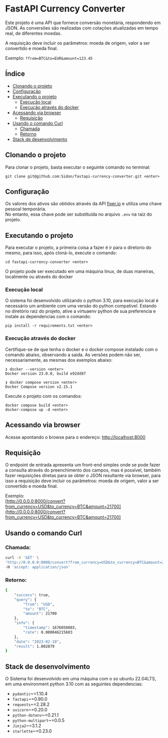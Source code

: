 # FastAPI Currency Converter  
  
Este projeto é uma API que fornece conversão monetária, respondendo em JSON. As conversões são realizadas com cotações atualizadas em tempo real,  de diferentes moedas.  
  
A requisição deve incluir os parâmetros: moeda de origem, valor a ser convertido e moeda final.  
  
Exemplo: `?from=BTC&to=EUR&amount=123.45`  
  
  
## Índice  
- [Clonando o projeto](#clonando-o-projeto)  
- [Configuração](#configuração)  
- [Executando o projeto](#executando-o-projeto)  
  - [Execução local](#execução-local)  
  - [Execução através do docker](#execução-através-do-docker)  
- [Acessando via browser](#acessando-via-browser)  
  - [Requisição](#requisição)  
- [Usando o comando Curl](#usando-o-comando-curl)  
  - [Chamada](#chamada)  
  - [Retorno](#retorno)  
- [Stack de desenvolvimento](#stack-de-desenvolvimento)  
  
  
## Clonando o projeto  
  
Para clonar o projeto, basta executar o seguinte comando no terminal:  
```shell  
git clone git@github.com:Sidon/fastapi-currency-converter.git <enter>
```  
  
## Configuração   
  
Os valores dos ativos são obtidos através da API [fixer.io](https://fixer.io) e utiliza uma chave pessoal temporária.   
No entanto, essa chave pode ser substituída no arquivo `.env` na raiz do projeto.  
  
## Executando o projeto  
  
Para executar o projeto, a primeira coisa a fazer é ir para o diretorio do mesmo, para isso, após cloná-lo, execute o comando:  
```shell 
cd fastapi-currency-converter <enter>
```  
O projeto pode ser executado em uma máquina linux, de duas maneiras, localmente ou através do docker  
  
### Execução local
O sistema foi desenvolvido utilizando o python 3.10, para execução local é necessário um ambiente com uma versão do python compativel.
Estando no diretório raiz do projeto, ative a virtuaenv python de sua preferencia e instale as dependencias com o comando:  
```shell 
pip install -r requirements.txt <enter>
```  
### Execução através do docker  
Certifique-se de que tenha o docker e o docker compose instalado com o comando abaixo, observando a saida. As versões podem não ser, necessariamente, as mesmas dos exemplos abaixo:  
   
```shell
❯ docker --version <enter>
Docker version 23.0.0, build e92dd87  

❯ docker compose version <enter>
Docker Compose version v2.15.1  
```  
Execute o projeto com os comandos:  
```shell
docker compose build <enter>
docker-compose up -d <enter>
```  
## Acessando via browser  
Acesse apontando o browse para o endereço: [http://localhost:8000](http://localhost:8000)  
  
## Requisição  
O endpoint de entrada apresenta um front-end simples onde se pode fazer a consulta através do preenchimento dos campos, mas é possível, também fazer requisições diretas para se obter o JSON resultante via browser, para isso a requisição deve incluir os parâmetros:  moeda de origem, valor a ser convertido e moeda final.  
  
Exemplo:  
[http://0.0.0.0:8000/convert?from_currency=USD&to_currency=BTC&amount=21700](http://0.0.0.0:8000/convert?from_currency=USD&to_currency=BTC&amount=21700)  
   
## Usando o comando Curl  
  
### Chamada:  
```bash  
curl -X 'GET' \ 
'http://0.0.0.0:8000/convert?from_currency=USD&to_currency=BTC&amount=21700'\
-H 'accept: application/json'
```  
  
### Retorno:  
```bash  
{
    "success": true,
    "query": {
        "from": "USD",
        "to": "BTC",
        "amount": 21700
    },
    "info": {
        "timestamp": 1676050803,
        "rate": 0.000046215603
    },
    "date": "2023-02-10",
    "result": 1.002879
}
```  
  
## Stack de desenvolvimento
O Sistema foi desenvolvido em uma máquina com o so ubuntu 22.04LTS, em uma environment python 3.10 com as seguintes dependencias:  
- `pydantic`~=1.10.4  
- `fastapi`~=0.90.0  
- `requests`~=2.28.2  
- `uvicorn`~=0.20.0  
- `python-dotenv`~=0.21.1  
- `python-multipart`~=0.0.5  
- `Jinja2`~=3.1.2  
- `starlette`~=0.23.0